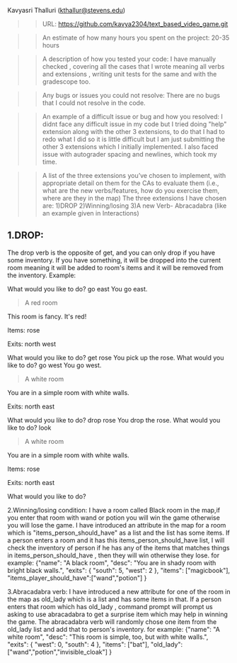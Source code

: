 Kavyasri Thalluri (kthallur@stevens.edu)

>>URL: https://github.com/kavya2304/text_based_video_game.git

>>An estimate of how many hours you spent on the project: 
20-35 hours

>>A description of how you tested your code: 
I have manually checked , covering all the cases that I wrote meaning all verbs and extensions , writing unit tests for the same and with the gradescope too.

>>Any bugs or issues you could not resolve:
There are no bugs that I could not resolve in the code.

>>An example of a difficult issue or bug and how you resolved:
I didnt face any difficult issue in my code but I tried doing "help" extension along with the other 3 extensions, to do that I had to redo what I did so it is little difficult but I am just submitting the other 3 extensions which I initially implemented.
I also faced issue with autograder spacing and newlines, which took my time.

>>A list of the three extensions you’ve chosen to implement, with appropriate detail on them for the CAs to evaluate them (i.e., what are the new verbs/features, how do you exercise them, where are they in the map)
The three extensions I have chosen are:
1)DROP
2)Winning/losing
3)A new Verb- Abracadabra (like an example given in Interactions)

1.DROP: 
-------
The drop verb is the opposite of get, and you can only drop if you have some inventory. If you have something, it will be dropped into the current room meaning it will be added to room's items and it will be removed from the inventory.
Example:

What would you like to do? go east
You go east.

> A red room

This room is fancy. It's red!

Items: rose

Exits: north west

What would you like to do? get rose
You pick up the rose.
What would you like to do? go west
You go west.

> A white room

You are in a simple room with white walls.

Exits: north east

What would you like to do? drop rose
You drop the rose.
What would you like to do? look
> A white room

You are in a simple room with white walls.

Items: rose

Exits: north east

What would you like to do?

2.Winning/losing condition: 
I have a room called Black room in the map,if you enter that room with wand or potion you will win the game otherwise you will lose the game.
I have introduced an attribute in the map for a room which is "items_person_should_have" as a list and the list has some items.
If a person enters a room and it has this items_person_should_have list, I will check the inventory of person if he has any of the items that matches things in items_person_should_have , then they will win otherwise they lose.
for example:
{"name": "A black room",
  "desc": "You are in shady room with bright black walls.",
  "exits": { "south": 5, "west": 2 },
  "items": ["magicbook"],
  "items_player_should_have":["wand","potion"]
 }
  
 

3.Abracadabra verb: 
I have introduced a new attribute for one of the room in the map as old_lady which is a list and has some items in that.
If a person enters that room which has old_lady , command prompt will prompt us asking to use abracadabra to get a surprise item which may help in winning the game. The abracadabra verb will randomly chose one item from the old_lady list and add that to person's inventory.
for example:
{"name": "A white room", 
  "desc": "This room is simple, too, but with white walls.",
  "exits": { "west": 0, "south": 4 },
  "items": ["bat"],
  "old_lady":["wand","potion","invisible_cloak"]
 }







